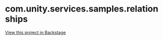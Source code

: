 # com.unity.services.samples.relationships
[View this project in Backstage](https://backstage.corp.unity3d.com/catalog/default/component/com.unity.services.samples.relationships) <br/>